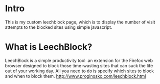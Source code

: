 # Intro
This is my custom leechblock page, which is to display the number of visit attempts to the blocked sites using simple javascript.

# What is LeechBlock?
LeechBlock is a simple productivity tool: an extension for the Firefox web browser designed to block those time-wasting sites that can suck the life out of your working day.  All you need to do is specify which sites to block and when to block them.
http://www.proginosko.com/leechblock.html
